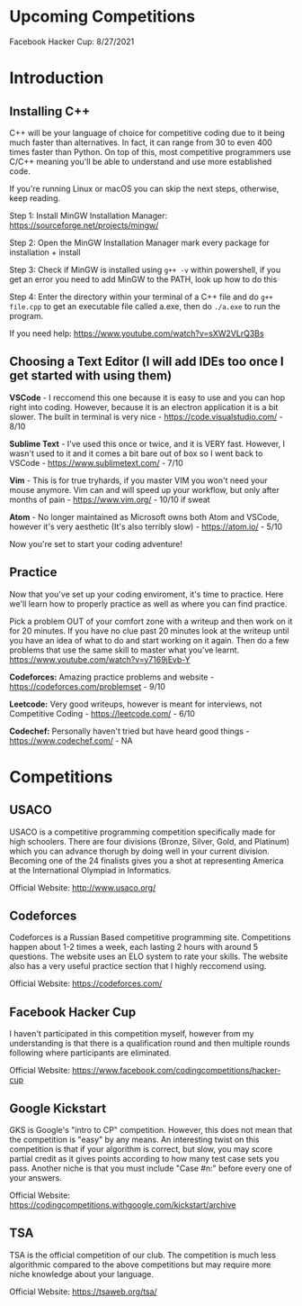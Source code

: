 # Upcoming Competitions
Facebook Hacker Cup: 8/27/2021

# Introduction
## Installing C++
C++ will be your language of choice for competitive coding due to it being much faster than alternatives. In fact, it can range from 30 to even 400 times faster than Python. On top of this, most competitive programmers use C/C++ meaning you'll be able to understand and use more established code. 

If you're running Linux or macOS you can skip the next steps, otherwise, keep reading. 

Step 1: Install MinGW Installation Manager: https://sourceforge.net/projects/mingw/

Step 2: Open the MinGW Installation Manager mark every package for installation + install

Step 3: Check if MinGW is installed using ``g++ -v`` within powershell, if you get an error you need to add MinGW to the PATH, look up how to do this

Step 4: Enter the directory within your terminal of a C++ file and do ``g++ file.cpp`` to get an executable file called a.exe, then do ``./a.exe`` to run the program. 

If you need help: https://www.youtube.com/watch?v=sXW2VLrQ3Bs

## Choosing a Text Editor (I will add IDEs too once I get started with using them)
**VSCode** - I reccomend this one because it is easy to use and you can hop right into coding. However, because it is an electron application it is a bit slower. The built in terminal is very nice - https://code.visualstudio.com/ - 8/10

**Sublime Text** - I've used this once or twice, and it is VERY fast. However, I wasn't used to it and it comes a bit bare out of box so I went back to VSCode - https://www.sublimetext.com/ - 7/10

**Vim** - This is for true tryhards, if you master VIM you won't need your mouse anymore. Vim can and will speed up your workflow, but only after months of pain - https://www.vim.org/ - 10/10 if sweat

**Atom** - No longer maintained as Microsoft owns both Atom and VSCode, however it's very aesthetic (It's also terribly slow) - https://atom.io/ - 5/10

Now you're set to start your coding adventure!

## Practice
Now that you've set up your coding enviroment, it's time to practice. Here we'll learn how to properly practice as well as where you can find practice. 

Pick a problem OUT of your comfort zone with a writeup and then work on it for 20 minutes. If you have no clue past 20 minutes look at the writeup until you have an idea of what to do and start working on it again. Then do a few problems that use the same skill to master what you've learnt. https://www.youtube.com/watch?v=y7169jEvb-Y

**Codeforces:** Amazing practice problems and website - https://codeforces.com/problemset - 9/10

**Leetcode:** Very good writeups, however is meant for interviews, not Competitive Coding - https://leetcode.com/ - 6/10

**Codechef:** Personally haven't tried but have heard good things - https://www.codechef.com/ - NA
# Competitions
## USACO
USACO is a competitive programming competition specifically made for high schoolers. There are four divisions (Bronze, Silver, Gold, and Platinum) which you can advance thorugh by doing well in your current division. Becoming one of the 24 finalists gives you a shot at representing America at the International Olympiad in Informatics. 

Official Website: http://www.usaco.org/
## Codeforces
Codeforces is a Russian Based competitive programming site. Competitions happen about 1-2 times a week, each lasting 2 hours with around 5 questions. The website uses an ELO system to rate your skills. The website also has a very useful practice section that I highly reccomend using.

Official Website: https://codeforces.com/
## Facebook Hacker Cup
I haven't participated in this competition myself, however from my understanding is that there is a qualification round and then multiple rounds following where participants are eliminated. 

Official Website: https://www.facebook.com/codingcompetitions/hacker-cup
## Google Kickstart
GKS is Google's "intro to CP" competition. However, this does not mean that the competition is "easy" by any means. An interesting twist on this competition is that if your algorithm is correct, but slow, you may score partial credit as it gives points according to how many test case sets you pass. Another niche is that you must include "Case #n:" before every one of your answers. 

Official Website: https://codingcompetitions.withgoogle.com/kickstart/archive
## TSA
TSA is the official competition of our club. The competition is much less algorithmic compared to the above competitions but may require more niche knowledge about your language. 

Official Website: https://tsaweb.org/tsa/
